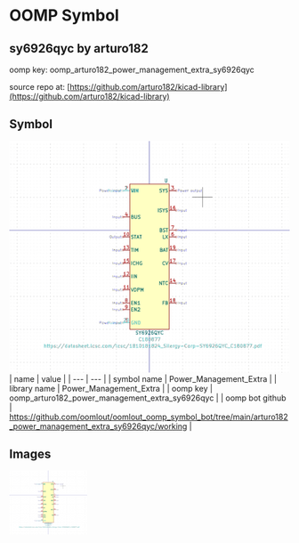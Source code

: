 # OOMP Symbol  
## sy6926qyc  by arturo182  
  
oomp key: oomp_arturo182_power_management_extra_sy6926qyc  
  
source repo at: [https://github.com/arturo182/kicad-library](https://github.com/arturo182/kicad-library)  
## Symbol  
  
[![working.png](working_600.png)](working.png)  
| name | value | 
| --- | --- | 
| symbol name | Power_Management_Extra | 
| library name | Power_Management_Extra | 
| oomp key | oomp_arturo182_power_management_extra_sy6926qyc | 
| oomp bot github | https://github.com/oomlout/oomlout_oomp_symbol_bot/tree/main/arturo182_power_management_extra_sy6926qyc/working | 
## Images  
  
[![working.png](working_140.png)](working.png)  

